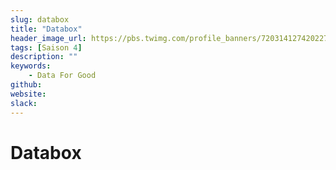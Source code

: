 ```yaml
---
slug: databox
title: "Databox"
header_image_url: https://pbs.twimg.com/profile_banners/720314127420227585/1530018723/1500x500
tags: [Saison 4]
description: ""
keywords:
    - Data For Good
github: 
website: 
slack: 
---
```


# Databox